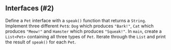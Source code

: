## Interfaces (#2)

Define a `Pet` interface with a `speak()` function that returns a `String`.
Implement three different `Pet`s: `Dog` which produces `"Bark!"`, `Cat` which
produces `"Meow!"` and `Hamster` which produces `"Squeak!"`. In `main`, create a
`List<Pet>` containing all three types of `Pet`. Iterate through the `List` and
print the result of `speak()` for each `Pet`.